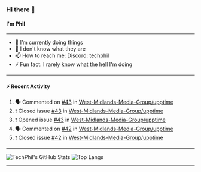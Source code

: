 ### Hi there 👋
#### I'm Phil

---

- 🔭 I’m currently doing things
- 🌱 I don't know what they are
- 📫 How to reach me: Discord: techphil
- ⚡ Fun fact: I rarely know what the hell I'm doing

---

#### ⚡ Recent Activity
<!--START_SECTION:activity-->
1. 🗣 Commented on [#43](https://github.com//West-Midlands-Media-Group/upptime/issues/43) in [West-Midlands-Media-Group/upptime](https://github.com//West-Midlands-Media-Group/upptime)
2. ❗️ Closed issue [#43](https://github.com//West-Midlands-Media-Group/upptime/issues/43) in [West-Midlands-Media-Group/upptime](https://github.com//West-Midlands-Media-Group/upptime)
3. ❗️ Opened issue [#43](https://github.com//West-Midlands-Media-Group/upptime/issues/43) in [West-Midlands-Media-Group/upptime](https://github.com//West-Midlands-Media-Group/upptime)
4. 🗣 Commented on [#42](https://github.com//West-Midlands-Media-Group/upptime/issues/42) in [West-Midlands-Media-Group/upptime](https://github.com//West-Midlands-Media-Group/upptime)
5. ❗️ Closed issue [#42](https://github.com//West-Midlands-Media-Group/upptime/issues/42) in [West-Midlands-Media-Group/upptime](https://github.com//West-Midlands-Media-Group/upptime)
<!--END_SECTION:activity-->

---

![TechPhil's GitHub Stats](https://github-readme-stats.vercel.app/api?username=techphil&count_private=true)
![Top Langs](https://github-readme-stats.vercel.app/api/top-langs/?username=techphil)

---
